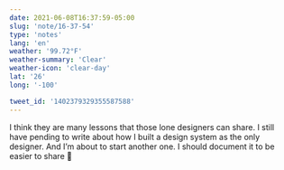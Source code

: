 ```yaml
---
date: 2021-06-08T16:37:59-05:00
slug: 'note/16-37-54'
type: 'notes'
lang: 'en'
weather: '99.72°F'
weather-summary: 'Clear'
weather-icon: 'clear-day'
lat: '26'
long: '-100'

tweet_id: '1402379329355587588'
---
```

I think they are many lessons that those lone designers can share. I still have pending to write about how I built a design system as the only designer. And I’m about to start another one. I should document it to be easier to share 🤔